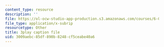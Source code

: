 ```yaml
---
content_type: resource
description: ''
file: https://ol-ocw-studio-app-production.s3.amazonaws.com/courses/6-004-computation-structures-spring-2017/3009aebc85df890b8248cf5ceabe40a6_LWE5p2sCI6o.srt
file_type: application/x-subrip
resourcetype: Other
title: 3play caption file
uid: 3009aebc-85df-890b-8248-cf5ceabe40a6
---
```


